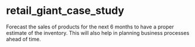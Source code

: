 # retail_giant_case_study
Forecast the sales of products for the next 6 months to have a proper estimate of the inventory. This will also help in planning business processes ahead of time. 
